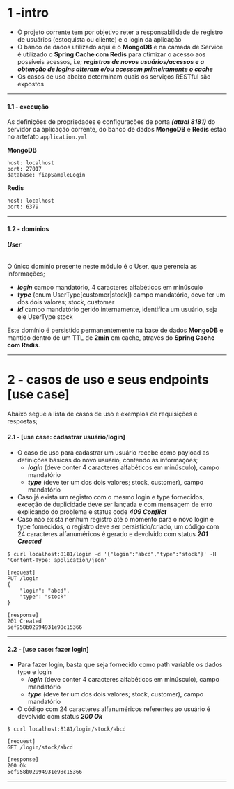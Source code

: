 # 1 -intro

- O projeto corrente tem por objetivo reter a responsabilidade de registro de usuários (estoquista ou cliente) e o login da aplicação
- O banco de dados utilizado aqui é o **MongoDB** e na camada de Service é utilizado o **Spring Cache com Redis** para otimizar o acesso aos possíveis acessos, i.e; ***registros de novos usuários/acessos e a obtenção de logins alteram e/ou acessam primeiramente o cache***
- Os casos de uso abaixo determinam quais os serviços RESTful são expostos

---

#### 1.1 - execução

As definições de propriedades e configurações de porta ***(atual 8181)*** do servidor da aplicação corrente, do banco de dados **MongoDB** e **Redis** estão no artefato ```application.yml```

**MongoDB**

    host: localhost
    port: 27017
    database: fiapSampleLogin

**Redis**

    host: localhost
    port: 6379

---

#### 1.2 - domínios

###### ***User***
O único domínio presente neste módulo é o User, que gerencia as informações;
- ***login*** campo mandatório, 4 caracteres alfabéticos em minúsculo
- ***type*** (enum UserType[customer|stock]) campo mandatório, deve ter um dos dois valores; stock, customer
- ***id*** campo mandatório gerido internamente, identifica um usuário, seja ele UserType stock  

Este domínio é persistido permanentemente na base de dados **MongoDB** e mantido dentro de um TTL de **2min** em cache, através do **Spring Cache com Redis**.

---

# 2 - casos de uso e seus endpoints [use case]

Abaixo segue a lista de casos de uso e exemplos de requisições e respostas;  

#### 2.1 - [use case: cadastrar usuário/login]
- O caso de uso para cadastrar um usuário recebe como payload as definições básicas do novo usuário, contendo as informações;
    - ***login*** (deve conter 4 caracteres alfabéticos em minúsculo), campo mandatório
    - ***type*** (deve ter um dos dois valores; stock, customer), campo mandatório
- Caso já exista um registro com o mesmo login e type fornecidos, exceção de duplicidade deve ser lançada e com mensagem de erro explicando do problema e status code ***409 Conflict***
- Caso não exista nenhum registro até o momento para o novo login e type fornecidos, o registro deve ser persistido/criado, um código com 24 caracteres alfanuméricos é gerado e devolvido com status ***201 Created***

```$ curl localhost:8181/login -d '{"login":"abcd","type":"stock"}' -H 'Content-Type: application/json' ```

```
[request]
PUT /login
{
    "login": "abcd",
    "type": "stock"
}

[response]
201 Created
5ef958b02994931e98c15366
```

---

#### 2.2 - [use case: fazer login]
- Para fazer login, basta que seja fornecido como path variable os dados type e login
    - ***login*** (deve conter 4 caracteres alfabéticos em minúsculo), campo mandatório
    - ***type*** (deve ter um dos dois valores; stock, customer), campo mandatório
- O código com 24 caracteres alfanuméricos referentes ao usuário é devolvido com status ***200 Ok***

```$ curl localhost:8181/login/stock/abcd```

```
[request]
GET /login/stock/abcd

[response]
200 Ok
5ef958b02994931e98c15366
```

---
